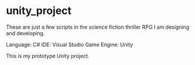 # unity_project
These are just a few scripts in the science fiction thriller RPG I am designing and developing.

Language: C#
IDE: Visual Studio
Game Engine: Unity 

This is my prototype Unity project.
